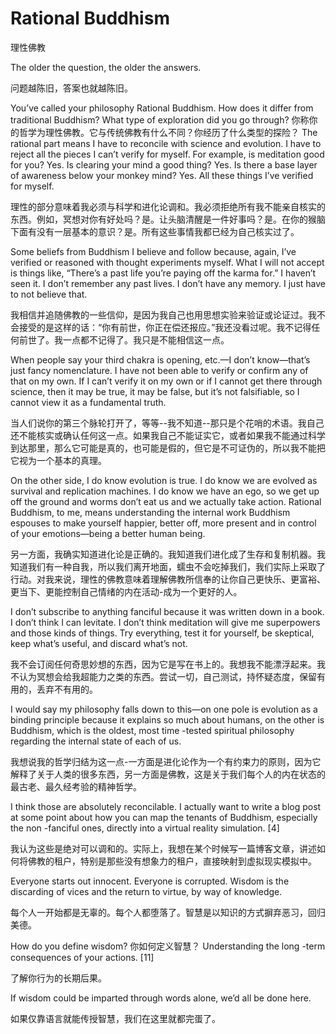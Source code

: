 #  Rational Buddhism

理性佛教

The older the question, the older the answers.

问题越陈旧，答案也就越陈旧。

You’ve called your philosophy Rational Buddhism. How does it differ from traditional Buddhism? What type of exploration did you go through?
你称你的哲学为理性佛教。它与传统佛教有什么不同？你经历了什么类型的探险？
The rational part means I have to reconcile with science and evolution. I have to reject all the pieces I can’t verify for myself. For example, is meditation good for you? Yes. Is clearing your mind a good thing? Yes. Is there a base layer of awareness below your monkey mind? Yes. All these things I’ve verified for myself.

理性的部分意味着我必须与科学和进化论调和。我必须拒绝所有我不能亲自核实的东西。例如，冥想对你有好处吗？是。让头脑清醒是一件好事吗？是。在你的猴脑下面有没有一层基本的意识？是。所有这些事情我都已经为自己核实过了。

Some beliefs from Buddhism I believe and follow because, again, I’ve verified or reasoned with thought experiments myself. What I will not accept is things like, “There’s a past life you’re paying off the karma for.” I haven’t seen it. I don’t remember any past lives. I don’t have any memory. I just have to not believe that.

我相信并追随佛教的一些信仰，是因为我自己也用思想实验来验证或论证过。我不会接受的是这样的话：“你有前世，你正在偿还报应。”我还没看过呢。我不记得任何前世了。我一点都不记得了。我只是不能相信这一点。

When people say your third chakra is opening, etc.—I don’t know—that’s just fancy nomenclature. I have not been able to verify or confirm any of that on my own. If I can’t verify it on my own or if I cannot get there through science, then it may be true, it may be false, but it’s not falsifiable, so I cannot view it as a fundamental truth.

当人们说你的第三个脉轮打开了，等等--我不知道--那只是个花哨的术语。我自己还不能核实或确认任何这一点。如果我自己不能证实它，或者如果我不能通过科学到达那里，那么它可能是真的，也可能是假的，但它是不可证伪的，所以我不能把它视为一个基本的真理。

On the other side, I do know evolution is true. I do know we are evolved as survival and replication machines. I do know we have an ego, so we get up off the ground and worms don’t eat us and we actually take action. Rational Buddhism, to me, means understanding the internal work Buddhism espouses to make yourself happier, better off, more present and in control of your emotions—being a better human being.

另一方面，我确实知道进化论是正确的。我知道我们进化成了生存和复制机器。我知道我们有一种自我，所以我们离开地面，蠕虫不会吃掉我们，我们实际上采取了行动。对我来说，理性的佛教意味着理解佛教所信奉的让你自己更快乐、更富裕、更当下、更能控制自己情绪的内在活动-成为一个更好的人。

I don’t subscribe to anything fanciful because it was written down in a book. I don’t think I can levitate. I don’t think meditation will give me superpowers and those kinds of things. Try everything, test it for yourself, be skeptical, keep what’s useful, and discard what’s not.

我不会订阅任何奇思妙想的东西，因为它是写在书上的。我想我不能漂浮起来。我不认为冥想会给我超能力之类的东西。尝试一切，自己测试，持怀疑态度，保留有用的，丢弃不有用的。

I would say my philosophy falls down to this—on one pole is evolution as a binding principle because it explains so much about humans, on the other is Buddhism, which is the oldest, most time -tested spiritual philosophy regarding the internal state of each of us.

我想说我的哲学归结为这一点-一方面是进化论作为一个有约束力的原则，因为它解释了关于人类的很多东西，另一方面是佛教，这是关于我们每个人的内在状态的最古老、最久经考验的精神哲学。

I think those are absolutely reconcilable. I actually want to write a blog post at some point about how you can map the tenants of Buddhism, especially the non -fanciful ones, directly into a virtual reality simulation. [4]

我认为这些是绝对可以调和的。实际上，我想在某个时候写一篇博客文章，讲述如何将佛教的租户，特别是那些没有想象力的租户，直接映射到虚拟现实模拟中。

Everyone starts out innocent. Everyone is corrupted. Wisdom is the discarding of vices and the return to virtue, by way of knowledge.

每个人一开始都是无辜的。每个人都堕落了。智慧是以知识的方式摒弃恶习，回归美德。

How do you define wisdom?
你如何定义智慧？
Understanding the long -term consequences of your actions. [11]

了解你行为的长期后果。

If wisdom could be imparted through words alone, we’d all be done here.

如果仅靠语言就能传授智慧，我们在这里就都完蛋了。
